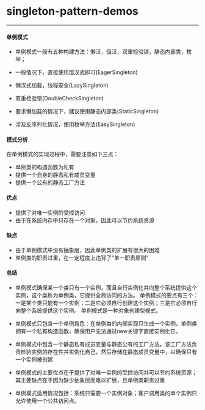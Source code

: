 # singleton-pattern-demos

---

#### 单例模式

- 单例模式一般有五种构建方法：懒汉，饿汉，双重检验锁，静态内部类，枚举；

- 一般情况下，直接使用饿汉式即可(EagerSingleton)

- 懒汉式加载，线程安全(LazySingleton)

- 双重检验锁(DoubleCheckSingleton)

- 要求懒加载的情况下，建议使用静态内部类(StaticSingleton)

- 涉及反序列化情况，使用枚举方法(EasySingleton)

#### 模式分析

在单例模式的实现过程中，需要注意如下三点：
- 单例类的构造函数为私有
- 提供一个自身的静态私有成员变量
- 提供一个公有的静态工厂方法

#### 优点

- 提供了对唯一实例的受控访问
- 由于在系统内存中只存在一个对象，因此可以节约系统资源

#### 缺点

- 由于单例模式中没有抽象层，因此单例类的扩展有很大的困难
- 单例类的职责过重，在一定程度上违背了"单一职责原则"


#### 总结

- 单例模式确保某一个类只有一个实例，而且自行实例化并向整个系统提供这个实例，这个类称为单例类，它提供全局访问的方法。
单例模式的要点有三个：一是某个类只能有一个实例；二是它必须自行创建这个实例；三是它必须自行向整个系统提供这个实例。
单例模式是一种对象创建型模式。

- 单例模式只包含一个单例角色：在单例类的内部实现只生成一个实例，单例类拥有一个私有构造函数，确保用户无法通过new关键字直接实例化它。

- 单例模式中包含一个静态私有成员变量与静态公有的工厂方法。该工厂方法负责检验实例的存在性并实例化自己，然后存储在静态成员变量中，以确保只有一个实例被创建

- 单例模式的主要优点在于提供了对唯一实例的受控访问并可以节约系统资源；其主要缺点在于因为缺少抽象层而难以扩展，且单例类职责过重

- 单例模式适用情况包括：系统只需要一个实例对象；客户调用类的单个实例只允许使用一个公共访问点。